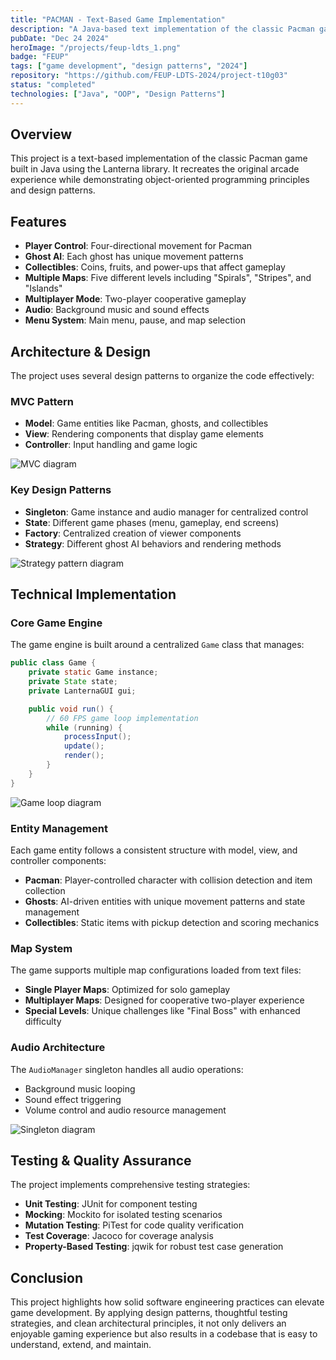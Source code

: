 ```yaml
---
title: "PACMAN - Text-Based Game Implementation"
description: "A Java-based text implementation of the classic Pacman game using Lanterna library"
pubDate: "Dec 24 2024"
heroImage: "/projects/feup-ldts_1.png"
badge: "FEUP"
tags: ["game development", "design patterns", "2024"]
repository: "https://github.com/FEUP-LDTS-2024/project-t10g03"
status: "completed"
technologies: ["Java", "OOP", "Design Patterns"]
---
```


## Overview

This project is a text-based implementation of the classic Pacman game built in Java using the Lanterna library. It recreates the original arcade experience while demonstrating object-oriented programming principles and design patterns.

## Features

- **Player Control**: Four-directional movement for Pacman
- **Ghost AI**: Each ghost has unique movement patterns
- **Collectibles**: Coins, fruits, and power-ups that affect gameplay
- **Multiple Maps**: Five different levels including "Spirals", "Stripes", and "Islands"
- **Multiplayer Mode**: Two-player cooperative gameplay
- **Audio**: Background music and sound effects
- **Menu System**: Main menu, pause, and map selection

## Architecture & Design

The project uses several design patterns to organize the code effectively:

### MVC Pattern

- **Model**: Game entities like Pacman, ghosts, and collectibles
- **View**: Rendering components that display game elements
- **Controller**: Input handling and game logic

![MVC diagram](/projects/feup-ldts_2.png)

### Key Design Patterns

- **Singleton**: Game instance and audio manager for centralized control
- **State**: Different game phases (menu, gameplay, end screens)
- **Factory**: Centralized creation of viewer components
- **Strategy**: Different ghost AI behaviors and rendering methods

![Strategy pattern diagram](/projects/feup-ldts_3.png)

## Technical Implementation

### Core Game Engine

The game engine is built around a centralized `Game` class that manages:

```java
public class Game {
    private static Game instance;
    private State state;
    private LanternaGUI gui;

    public void run() {
        // 60 FPS game loop implementation
        while (running) {
            processInput();
            update();
            render();
        }
    }
}
```

![Game loop diagram](/projects/feup-ldts_4.png)

### Entity Management

Each game entity follows a consistent structure with model, view, and controller components:

- **Pacman**: Player-controlled character with collision detection and item collection
- **Ghosts**: AI-driven entities with unique movement patterns and state management
- **Collectibles**: Static items with pickup detection and scoring mechanics

### Map System

The game supports multiple map configurations loaded from text files:

- **Single Player Maps**: Optimized for solo gameplay
- **Multiplayer Maps**: Designed for cooperative two-player experience
- **Special Levels**: Unique challenges like "Final Boss" with enhanced difficulty

### Audio Architecture

The `AudioManager` singleton handles all audio operations:

- Background music looping
- Sound effect triggering
- Volume control and audio resource management

![Singleton diagram](/projects/feup-ldts_5.png)

## Testing & Quality Assurance

The project implements comprehensive testing strategies:

- **Unit Testing**: JUnit for component testing
- **Mocking**: Mockito for isolated testing scenarios
- **Mutation Testing**: PiTest for code quality verification
- **Test Coverage**: Jacoco for coverage analysis
- **Property-Based Testing**: jqwik for robust test case generation

## Conclusion

This project highlights how solid software engineering practices can elevate game development. By applying design patterns, thoughtful testing strategies, and clean architectural principles, it not only delivers an enjoyable gaming experience but also results in a codebase that is easy to understand, extend, and maintain.
